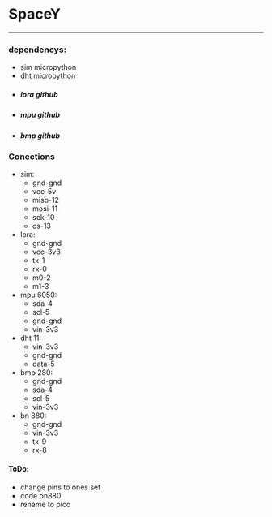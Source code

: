 # SpaceY
---

### dependencys:
- sim micropython
- dht micropython
* ##### lora github
* ##### mpu github
* ##### bmp github

### Conections
- sim:
    - gnd-gnd
    - vcc-5v
    - miso-12
    - mosi-11
    - sck-10
    - cs-13
- lora:
    - gnd-gnd
    - vcc-3v3
    - tx-1
    - rx-0
    - m0-2
    - m1-3
- mpu 6050:
    - sda-4
    - scl-5
    - gnd-gnd
    - vin-3v3
- dht 11:
    - vin-3v3
    - gnd-gnd
    - data-5
- bmp 280:
    - gnd-gnd
    - sda-4
    - scl-5
    - vin-3v3
- bn 880:
    - gnd-gnd
    - vin-3v3
    - tx-9
    - rx-8


#### ToDo:
- change pins to ones set
- code bn880
- rename to pico